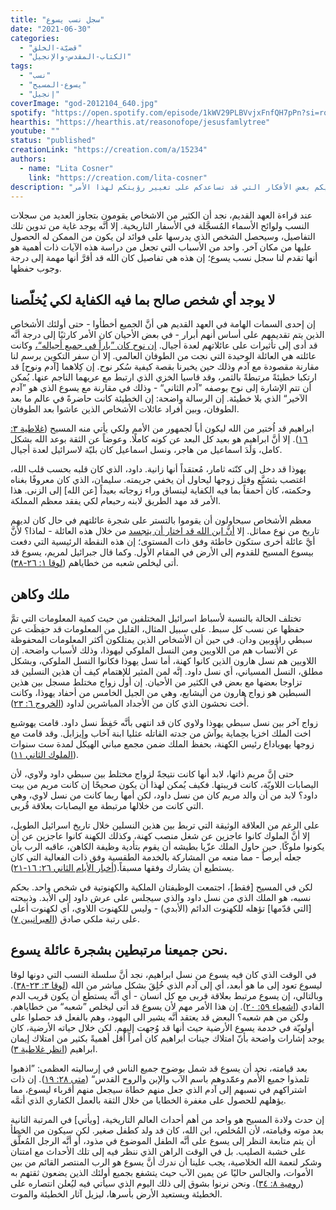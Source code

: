 ```yaml
---
title: "سجل نسب يسوع"
date: "2021-06-30"
categories:
  - "قضيّة-الخلق"
  - "الكتاب-المقدس-والإنجيل"
tags:
  - "نسب"
  - "يسوع-المسيح"
  - "إنجيل"
coverImage: "god-2012104_640.jpg"
spotify: "https://open.spotify.com/episode/1kWV29PLBVvjxFnfQH7pPn?si=roEQHyfZS7Cm7moxiPWnWA&dl\_branch=1"
hearthis: "https://hearthis.at/reasonofope/jesusfamlytree"
youtube: ""
status: "published"
creationLink: "https://creation.com/a/15234"
authors:
  - name: "Lita Cosner"
    link: "https://creation.com/lita-cosner"
description: "لماذا نقرأ كل تلك الأسماء المسجلة في الأسفار التاريخية من الكتاب المقدس؟ إليكم بعض الأفكار التي قد تساعدكم على تغيير رؤيتكم لهذا الأمر."
---
```


عند قراءة العهد القديم، نجد أن الكثير من الاشخاص يقومون بتجاوز العديد من سجلات النسب ولوائح الأسماء المُسجَّلة في الأسفار التاريخية. إلا أنَّه يوجد غاية من تدوين تلك التفاصيل، وسيحصل الشخص الذي يدرسها على فوائد لن يكون من الممكن له الحصول عليها من مكان آخر. واحد من الأسباب التي تجعل من دراسة هذه الآيات ذات أهمية هو أنها تقدم لنا سجل نسب يسوع؛ إن هذه هي تفاصيل كان الله قد أقرَّ أنها مهمة إلى درجة وجوب حفظها.

## لا يوجد أي شخص صالح بما فيه الكفاية لكي يُخلّصنا

إن إحدى السمات الهامة في العهد القديم هي أنَّ الجميع أخطأوا - حتى أولئك الأشخاص الذين يتم تقديمهم على أساس أنهم أبرار - في بعض الأحيان كان الأمر كارثيًا إلى درجة أنَّه قد أدى إلى تأثيرات على عائلاتهم لعدة أجيال. [إن نوح كان ”باراً في جميع أجياله“،](https://creation.com/adam-and-noah) وكانت عائلته هي العائلة الوحيدة التي نجت من الطوفان العالمي. إلا أن سفر التكوين يرسم لنا مقارنة مقصودة مع آدم وذلك حين يخبرنا بقصة كيفية سُكر نوح. إن كِلاهما \[آدم ونوح\] قد ارتكبا خطيئةً مرتبطةً بالثمر، وقد قاسيا الخزي الذي ارتبط مع عريهما الناجم عنها. يُمكن أن تتم الإشارة إلى نوح بوصفه ”آدم الثاني“ - وذلك في مقارنة مع يسوع الذي هو ”آدم الآخير“ الذي بلا خطيئة. إن الرسالة واضحة: إن الخطيئة كانت حاضرةً في عالم ما بعد الطوفان، وبين أفراد عائلات الأشخاص الذين عاشوا بعد الطوفان.

ابراهيم قد اُختير من الله ليكون أباً لجمهور من الأمم ولكي يأتي منه المسيح ([غلاطية ٣: ١٦](https://www.bible.com//bible/101/GAL.3.16)). إلا أنَّ ابراهيم هو بعيد كل البعد عن كونه كاملًا. وعوضاً عن الثقة بوعد الله بشكل كامل، وَلَدَ اسماعيل من هاجر، ونسل اسماعيل كان بليّة لاسرائيل لعدة أجيال.

يهوذا قد دخل إلى كنّته ثامار، مُعتقداً أنها زانية. داود، الذي كان قلبه بحسب قلب الله، اغتصب بثشبَّع وقتل زوجها ليحاول أن يخفي جريمته. سليمان، الذي كان معروفًا بغناه وحكمته، كان أحمقاً بما فيه الكفاية لينساق وراء زوجاته بعيداً \[عن الله\] إلى الزنى. هذا الأمر قد مهد الطريق لابنه رحبعام لكي يفقد معظم المملكة.

معظم الأشخاص سيحاولون أن يقوموا بالتستر على شجرة عائلتهم في حال كان لديهم تاريخ من نوع مماثل. إلا [أنَّ ابن الله قد اختار أن يتجسد](https://creation.com/incarnation-why-god-became-man) من خلال هذه العائلة - لماذا؟ لأنَّ أيَّ عائلة أُخرى ستكون خاطئة وفق ذات المستوى؛ إن هذه النقطة الرئيسية التي دفعت بيسوع المسيح للقدوم إلى الأرض في المقام الأول. وكما قال جبرائيل لمريم، يسوع قد أتى ليخلص شعبه من خطاياهم ([لوقا ١: ٢٦-٣٨](https://www.bible.com//bible/101/LUK.1.26-38)).

## ملك وكاهن

تختلف الحالة بالنسبة لأسباط اسرائيل المختلفين من حيث كمية المعلومات التي تمَّ حفظها عن نسب كل سبط. على سبيل المثال، القليل من المعلومات قد حفِظَت عن سبطي راؤوبين ودان. في حين أن الأشخاص الذين يمتلكون أكثر المعلومات المحفوظة عن الأنساب هم من اللاويين ومن النسل الملوكي ليهوذا، وذلك لأسباب واضحة. إن اللاويين هم نسل هارون الذين كانوا كهنة، أما نسل يهوذا فكانوا النسل الملوكي، وبشكل مطلق، النسل المسياني، أي نسل داود. إنَّه لمن المثير للإهتمام كيف أن هذين النسلين قد تزاوجا بعضها مع بعض في الكثير من الأحيان. إن أول زواج مختلط مسجل بين هذين السبطين هو زواج هارون من أليشابع، وهي من الجيل الخامس من أحفاد يهوذا، وكانت أُخت نحشون الذي كان من الأجداد المباشرين لداود ([الخروج ٦: ٢٣](https://www.bible.com//bible/101/EXO.6.23)).

زواج آخر بين نسل سبطي يهوذا ولاوي كان قد انتهى بأنَّه حَفِظَ نسل داود. قامت يهوشبع اخت الملك اخزيا بحِماية يوآش من جدته القاتله عثليا ابنة آخاب وإيزابل. وقد قامت مع زوجها يهوياداع رئيس الكهنة، بحفظ الملك ضمن مجمع مباني الهيكل لمدة ست سنوات ([الملوك الثاني ١١](https://www.bible.com//bible/101/2KI.11)).

حتى إنَّ مريم ذاتها، لابد أنها كانت نتيجةً لزواج مختلط بين سبطي داود ولاوي، لأن اليصابات اللاويّة، كانت قريبتها. فكيف يُمكن لهذا أن يكون صحيحًا إن كانت مريم من بيت داود؟ لابد من أن والد مريم كان من نسل داود، لكن أمها ربما كانت من نسل لاوي، وهي التي كانت من خلالها مرتبطة مع اليصابات بعلاقة قُربى.

على الرغم من العلاقة الوثيقة التي تربط بين هذين النسلين خلال تاريخ اسرائيل الطويل، إلا أنَّ الملوك كانوا عاجزين عن شغل منصب كهنة، وكذلك الكهنة كانوا عاجزين عن أن يكونوا ملوكًا. حين حاول الملك عزّيا بطيشه أن يقوم بتأدية وظيفة الكاهن، عاقبه الرب بأن جعله أبرصاً - مما منعه من المشاركة بالخدمة الطقسية وفق ذات الفعالية التي كان يستطيع أن يشارك وفقها مسبقاً.([أخبار الأيام الثاني ٢٦: ١٦-٢١](https://www.bible.com//bible/101/2CH.26.16-21)).

لكن في المسيح \[فقط\]، اجتمعت الوظيفتان الملكية والكهنوتية في شخص واحد. بحكم نسبه، هو الملك الذي من نسل داود والذي سيجلس على عرش داود إلى الأبد. وذبيحته \[التي قدّمها\] تؤهله للكهنوت الدائم (الأبدي) - وليس للكهنوت اللاوي، أي لكهنوت أعلى على رتبة ملكي صادق ([العبرانيين ٧](https://www.bible.com//bible/101/HEB.7)).

## نحن جميعنا مرتبطين بشجرة عائلة يسوع.

في الوقت الذي كان فيه يسوع من نسل ابراهيم، نجد أنَّ سلسلة النسب التي دونها لوقا ليسوع تعود إلى ما هو أبعد، أي إلى آدم الذي خُلِقَ بشكل مباشر من الله ([لوقا ٣: ٢٣-٣٨](https://www.bible.com//bible/101/LUK.3.23-38)). وبالتالي، إن يسوع مرتبط بعلاقة قربى مع كل انسان - أي أنَّه يستطع أن يكون قريب الدم الفادي ([اشعياء ٥٩: ٢٠](https://www.bible.com//bible/101/ISA.59.20)). إن هذا الأمر مهم لأن يسوع قد أتى ليخلص ”شعبه“ من خطاياهم. ولكن من هم شعبه؟ البعض قد يعتقد أنَّه يشير الى اليهود، وهم بالفعل قد حصلوا على أولويّة في خدمة يسوع الأرضية حيث أنها قد وُجهت إليهم. لكن خلال حياته الأرضية، كان يوجد إشارات واضحة بأنّ امتلاك جينات ابراهيم كان أمراً أقل أهميةً بكثير من امتلاك إيمان ابراهيم ([انظر غلاطية ٣](https://www.bible.com//bible/101/GAL.3)).

بعد قيامته، نجد أن يسوع قد شمل بوضوح جميع الناس في إرساليته العظمى: ”اذهبوا تلمذوا جميع الأُمم وعمّدوهم باسم الآب والإبن والروح القدس“ ([متى ٢٨: ١٩](https://www.bible.com//bible/101/MAT.28.19)). إن ذات اشتراكهم في نسبهم إلى آدم الذي جعل منهم خطاة سيجعل منهم أقرباء ليسوع، مما يؤهلهم للحصول على مغفرة الخطايا من خلال الثقة بالعمل الكفاري الذي أتمَّه.

إن حدث ولادة المسيح هو واحد من أهم أحداث العالم التاريخية، \[ويأتي\] في المرتبة الثانية بعد موته وقيامته، لأن المُخلص، ابن الله، كان قد ولد كطفل صغير. لكن سيكون من الخطأ أن يتم متابعة النظر إلى يسوع على أنَّه الطفل الموضوع في مذود، أو أنَّه الرجل المُعلَّق على خشبة الصليب. بل في الوقت الراهن الذي ننظر فيه إلى تلك الأحداث مع امتنان وشكر لنعمة الله الخلاصية، يجب علينا أن ندرك أنَّ يسوع هو الرب المنتصر القائم من بين الأموات، والجالس حاليًا عن يمين الآب حيث يتشفع بجميع أولئك الذين يضعون ثقتهم به ([رومية ٨: ٣٤](https://www.bible.com//bible/101/ROM.8.34)). ونحن نرنوا بشوق إلى ذلك اليوم الذي سيأتي فيه ليُعلن انتصاره على الخطيئة ويستعيد الأرض بأسرها، ليزيل آثار الخطيئة والموت.

